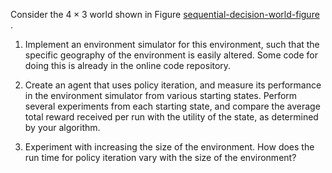 

Consider the $4\times 3$ world shown in
Figure <a class="insideBookFigRef" target="_blank" href="https://aimacode.github.io/figures/sequential-decision-world-figure.png">sequential-decision-world-figure</a><br>.

1.  Implement an environment simulator for this environment, such that
    the specific geography of the environment is easily altered. Some
    code for doing this is already in the online code repository.<br>

2.  Create an agent that uses policy iteration, and measure its
    performance in the environment simulator from various
    starting states. Perform several experiments from each starting
    state, and compare the average total reward received per run with
    the utility of the state, as determined by your algorithm.<br>

3.  Experiment with increasing the size of the environment. How does the
    run time for policy iteration vary with the size of the environment?<br>
